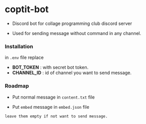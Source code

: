 # coptit-bot

- Discord bot for collage programming club discord server

- Used for sending message without command in any channel.


### Installation

in ```.env``` file replace

- **BOT_TOKEN**  : with secret bot token.
- **CHANNEL_ID** : id of channel you want to send message.



### Roadmap

- Put normal message in ```content.txt``` file

- Put ```embed``` message in ```embed.json``` file

```leave them empty if not want to send message.```
